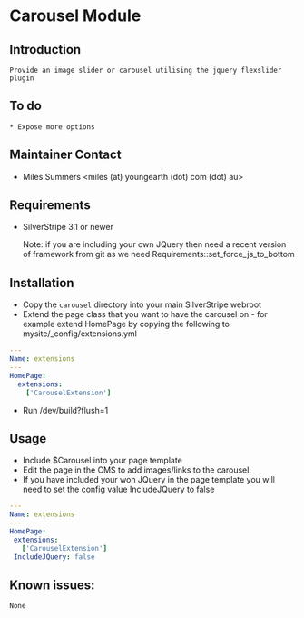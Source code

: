# Carousel Module

## Introduction

	Provide an image slider or carousel utilising the jquery flexslider plugin

## To do
	* Expose more options

## Maintainer Contact

 * Miles Summers
   <miles (at) youngearth (dot) com (dot) au>

## Requirements

 * SilverStripe 3.1 or newer
 
	Note: if you are including your own JQuery then need a recent version of framework from git as we need Requirements::set_force_js_to_bottom

## Installation

 * Copy the `carousel` directory into your main SilverStripe webroot
 * Extend the page class that you want to have the carousel on - for example extend HomePage by copying the following to mysite/_config/extensions.yml
 
```yaml
---
Name: extensions
---
HomePage:
  extensions:
    ['CarouselExtension']
```

 * Run /dev/build?flush=1

## Usage
 * Include $Carousel into your page template
 * Edit the page in the CMS to add images/links to the carousel.
 * If you have included your won JQuery in the page template you will need to set the config value IncludeJQuery to false
 
 ```yaml
---
Name: extensions
---
HomePage:
  extensions:
    ['CarouselExtension']
  IncludeJQuery: false
```

## Known issues:
	None
